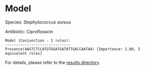 
# Model

Species: *Staphylococcus aureus*

Antibiotic: Ciprofloxacin

```
Model (Conjunction - 1 rules):
------------------------------
Presence(AAGTCTCCATGTGGATGATATTGACCAATAA) [Importance: 1.00, 2 equivalent rules]

```

For details, please refer to the [results directory](../../../../../results/scm_b/staphylococcus%20aureus/ciprofloxacin/repeat_7/).

